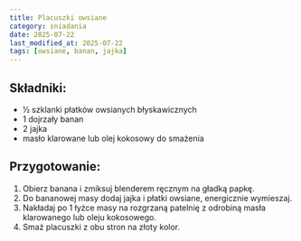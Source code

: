 ```yaml
---
title: Placuszki owsiane
category: sniadania
date: 2025-07-22
last_modified_at: 2025-07-22
tags: [owsiane, banan, jajka]
---
```


## Składniki:
 - ½ szklanki płatków owsianych błyskawicznych
 - 1 dojrzały banan
 - 2 jajka
 - masło klarowane lub olej kokosowy do smażenia

## Przygotowanie:
1. Obierz banana i zmiksuj blenderem ręcznym na gładką papkę.
2. Do bananowej masy dodaj jajka i płatki owsiane, energicznie wymieszaj.
3. Nakładaj po 1 łyżce masy na rozgrzaną patelnię z odrobiną masła klarowanego lub oleju kokosowego.
4. Smaż placuszki z obu stron na złoty kolor.
